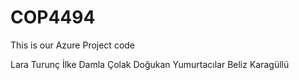 # COP4494

This is our Azure Project code

Lara Turunç
İlke Damla Çolak
Doğukan Yumurtacılar
Beliz Karagüllü



